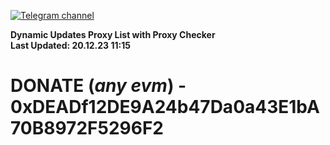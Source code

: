 [![Telegram channel](https://img.shields.io/endpoint?url=https://runkit.io/damiankrawczyk/telegram-badge/branches/master?url=https://t.me/n4z4v0d)](https://t.me/n4z4v0d) 

**Dynamic Updates Proxy List with Proxy Checker**  
**Last Updated: 20.12.23 11:15**

# DONATE (_any evm_) - 0xDEADf12DE9A24b47Da0a43E1bA70B8972F5296F2
